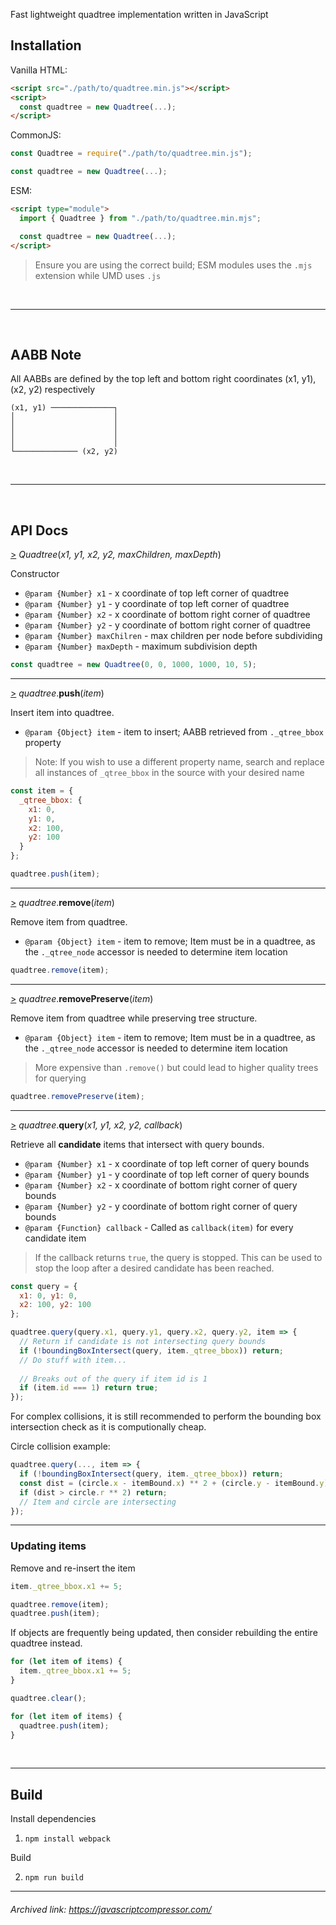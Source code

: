 Fast lightweight quadtree implementation written in JavaScript

## Installation

Vanilla HTML:
```html
<script src="./path/to/quadtree.min.js"></script>
<script>
  const quadtree = new Quadtree(...);
</script>
```

CommonJS:
```js
const Quadtree = require("./path/to/quadtree.min.js");

const quadtree = new Quadtree(...);
```

ESM:
```html
<script type="module">
  import { Quadtree } from "./path/to/quadtree.min.mjs";

  const quadtree = new Quadtree(...);
</script>
```

> Ensure you are using the correct build; ESM modules uses the `.mjs` extension while UMD uses `.js`

<br><hr><br>

## AABB Note

All AABBs are defined by the top left and bottom right coordinates (x1, y1), (x2, y2) respectively

```
(x1, y1) ──────────────┐
│                      │
│                      │
│                      │
│                      │
└────────────── (x2, y2)
```

<br><hr><br>

## API Docs

<a name="quadtree_constructor" href="#quadtree_constructor">></a> *Quadtree*(*x1, y1, x2, y2, maxChildren, maxDepth*)

Constructor

- `@param {Number} x1` - x coordinate of top left corner of quadtree
- `@param {Number} y1` - y coordinate of top left corner of quadtree
- `@param {Number} x2` - x coordinate of bottom right corner of quadtree
- `@param {Number} y2` - y coordinate of bottom right corner of quadtree
- `@param {Number} maxChilren` - max children per node before subdividing
- `@param {Number} maxDepth` - maximum subdivision depth

```js
const quadtree = new Quadtree(0, 0, 1000, 1000, 10, 5);
```

<hr>

<a name="quadtree_push" href="#quadtree_push">></a> *quadtree*.**push**(*item*)

Insert item into quadtree.

- `@param {Object} item` - item to insert; AABB retrieved from `._qtree_bbox` property

> Note: If you wish to use a different property name, search and replace all instances of `_qtree_bbox` in the source with your desired name

```js
const item = {
  _qtree_bbox: {
    x1: 0,
    y1: 0,
    x2: 100,
    y2: 100
  }
};

quadtree.push(item);
```

<hr>

<a name="quadtree_remove" href="#quadtree_remove">></a> *quadtree*.**remove**(*item*)

Remove item from quadtree.

- `@param {Object} item` - item to remove; Item must be in a quadtree, as the `._qtree_node` accessor is needed to determine item location

```js
quadtree.remove(item);
```

<hr>

<a name="quadtree_removePreserve" href="#quadtree_removePreserve">></a> *quadtree*.**removePreserve**(*item*)

Remove item from quadtree while preserving tree structure.

- `@param {Object} item` - item to remove; Item must be in a quadtree, as the `._qtree_node` accessor is needed to determine item location

> More expensive than `.remove()` but could lead to higher quality trees for querying

```js
quadtree.removePreserve(item);
```

<hr>

<a name="quadtree_query" href="#quadtree_query">></a> *quadtree*.**query**(*x1, y1, x2, y2, callback*)

Retrieve all **candidate** items that intersect with query bounds.

- `@param {Number} x1` - x coordinate of top left corner of query bounds
- `@param {Number} y1` - y coordinate of top left corner of query bounds
- `@param {Number} x2` - x coordinate of bottom right corner of query bounds
- `@param {Number} y2` - y coordinate of bottom right corner of query bounds
- `@param {Function} callback` - Called as `callback(item)` for every candidate item

> If the callback returns `true`, the query is stopped. This can be used to stop the loop after a desired candidate has been reached.

```js
const query = {
  x1: 0, y1: 0,
  x2: 100, y2: 100
};

quadtree.query(query.x1, query.y1, query.x2, query.y2, item => {
  // Return if candidate is not intersecting query bounds
  if (!boundingBoxIntersect(query, item._qtree_bbox)) return;
  // Do stuff with item...
  
  // Breaks out of the query if item id is 1
  if (item.id === 1) return true;
});
```

For complex collisions, it is still recommended to perform the bounding box intersection check as it is computionally cheap.

Circle collision example:
```js
quadtree.query(..., item => {
  if (!boundingBoxIntersect(query, item._qtree_bbox)) return;
  const dist = (circle.x - itemBound.x) ** 2 + (circle.y - itemBound.y) ** 2;
  if (dist > circle.r ** 2) return;
  // Item and circle are intersecting
});
```

<hr>

### Updating items

Remove and re-insert the item

```js
item._qtree_bbox.x1 += 5;

quadtree.remove(item);
quadtree.push(item);
```

If objects are frequently being updated, then consider rebuilding the entire quadtree instead.

```js
for (let item of items) {
  item._qtree_bbox.x1 += 5;
}

quadtree.clear();

for (let item of items) {
  quadtree.push(item);
}
```

<br><hr>

## Build

Install dependencies

1) `npm install webpack`

Build

2) `npm run build`

<hr>

###### Archived link: https://javascriptcompressor.com/